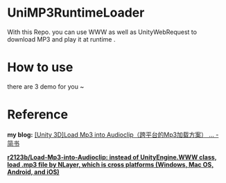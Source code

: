 # UniMP3RuntimeLoader
 With this  Repo. you can use WWW as well as UnityWebRequest to download MP3 and play it at runtime .

# How to use

there are 3 demo for you ~


# Reference

**my blog:** [[Unity 3D]Load Mp3 into Audioclip（跨平台的Mp3加载方案） ... - 简书]( https://www.jianshu.com/p/bf20e69f2cc4)

**[r2123b/Load-Mp3-into-Audioclip: instead of UnityEngine.WWW class, load .mp3 file by NLayer, which is cross platforms (Windows, Mac OS, Android, and iOS) ](https://github.com/r2123b/Load-Mp3-into-Audioclip)**
